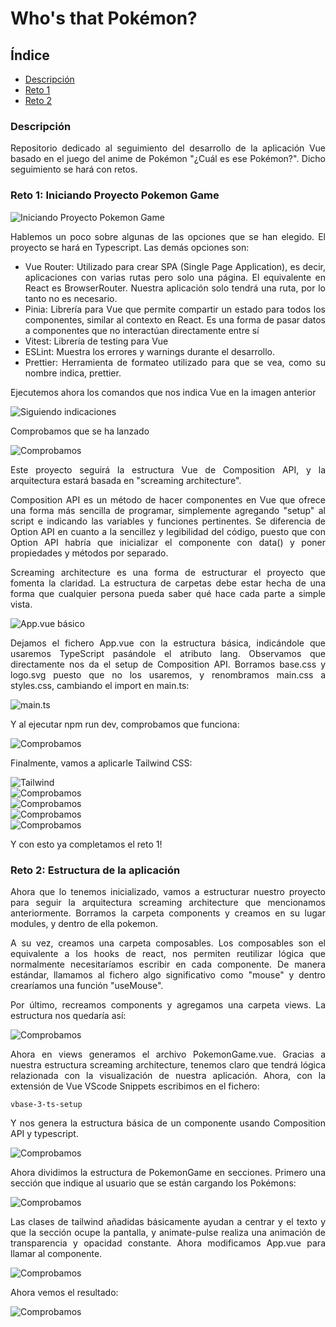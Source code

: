 <div align='justify'>

# Who's that Pokémon?

## Índice
- [Descripción](#index01)
- [Reto 1](#index02)
- [Reto 2](#index03)

### Descripción <a name="index01"></a>

Repositorio dedicado al seguimiento del desarrollo de la aplicación Vue basado en el juego del anime de Pokémon "¿Cuál es ese Pokémon?". Dicho seguimiento se hará con retos.

### Reto 1: Iniciando Proyecto Pokemon Game <a name="index02"></a>

<img src="img/reto1/img01.png" alt="Iniciando Proyecto Pokemon Game" style="display: block; margin: 0 auto"/>

Hablemos un poco sobre algunas de las opciones que se han elegido. El proyecto se hará en Typescript. Las demás opciones son:

- Vue Router: Utilizado para crear SPA (Single Page Application), es decir, aplicaciones con varias rutas pero solo una página. El equivalente en React es BrowserRouter. Nuestra aplicación solo tendrá una ruta, por lo tanto no es necesario.
- Pinia: Librería para Vue que permite compartir un estado para todos los componentes, similar al contexto en React. Es una forma de pasar datos a componentes que no interactúan directamente entre sí
- Vitest: Librería de testing para Vue
- ESLint: Muestra los errores y warnings durante el desarrollo.
- Prettier: Herramienta de formateo utilizado para que se vea, como su nombre indica, prettier.

Ejecutemos ahora los comandos que nos indica Vue en la imagen anterior

<img src="img/reto1/img02.png" alt="Siguiendo indicaciones" style="display: block; margin: 0 auto"/>

Comprobamos que se ha lanzado

<img src="img/reto1/img03.png" alt="Comprobamos" style="display: block; margin: 0 auto"/>

Este proyecto seguirá la estructura Vue de Composition API, y la arquitectura estará basada en "screaming architecture".

Composition API es un método de hacer componentes en Vue que ofrece una forma más sencilla de programar, simplemente agregando "setup" al script e indicando las variables y funciones pertinentes. Se diferencia de Option API en cuanto a la sencillez y legibilidad del código, puesto que con Option API habría que inicializar el componente con data() y poner propiedades y métodos por separado.

Screaming architecture es una forma de estructurar el proyecto que fomenta la claridad. La estructura de carpetas debe estar hecha de una forma que cualquier persona pueda saber qué hace cada parte a simple vista.

<img src="img/reto1/img04.png" alt="App.vue básico" style="display: block; margin: 0 auto"/>

Dejamos el fichero App.vue con la estructura básica, indicándole que usaremos TypeScript pasándole el atributo lang. Observamos que directamente nos da el setup de Composition API. Borramos base.css y logo.svg puesto que no los usaremos, y renombramos main.css a styles.css, cambiando el import en main.ts:

<img src="img/reto1/img05.png" alt="main.ts" style="display: block; margin: 0 auto"/>

Y al ejecutar npm run dev, comprobamos que funciona:

<img src="img/reto1/img06.png" alt="Comprobamos" style="display: block; margin: 0 auto"/>

Finalmente, vamos a aplicarle Tailwind CSS:

<img src="img/reto1/img07.png" alt="Tailwind" style="display: block; margin: 0 auto"/>

<img src="img/reto1/img08.png" alt="Comprobamos" style="display: block; margin: 0 auto"/>

<img src="img/reto1/img09.png" alt="Comprobamos" style="display: block; margin: 0 auto"/>

<img src="img/reto1/img10.png" alt="Comprobamos" style="display: block; margin: 0 auto"/>

<img src="img/reto1/img11.png" alt="Comprobamos" style="display: block; margin: 0 auto"/>

Y con esto ya completamos el reto 1!

### Reto 2: Estructura de la aplicación <a name="index03"></a>

Ahora que lo tenemos inicializado, vamos a estructurar nuestro proyecto para seguir la arquitectura screaming architecture que mencionamos anteriormente. Borramos la carpeta components y creamos en su lugar modules, y dentro de ella pokemon.

A su vez, creamos una carpeta composables. Los composables son el equivalente a los hooks de react, nos permiten reutilizar lógica que normalmente necesitaríamos escribir en cada componente. De manera estándar, llamamos al fichero algo significativo como "mouse" y dentro crearíamos una función "useMouse".

Por último, recreamos components y agregamos una carpeta views. La estructura nos quedaría así:

<img src="img/reto2/img01.png" alt="Comprobamos" style="display: block; margin: 0 auto"/>

Ahora en views generamos el archivo PokemonGame.vue. Gracias a nuestra estructura screaming architecture, tenemos claro que tendrá lógica relazionada con la visualización de nuestra aplicación. Ahora, con la extensión de Vue VScode Snippets escribimos en el fichero:

```vue
vbase-3-ts-setup
```

Y nos genera la estructura básica de un componente usando Composition API y typescript.

<img src="img/reto2/img02.png" alt="Comprobamos" style="display: block; margin: 0 auto"/>

Ahora dividimos la estructura de PokemonGame en secciones. Primero una sección que indique al usuario que se están cargando los Pokémons:

<img src="img/reto2/img03.png" alt="Comprobamos" style="display: block; margin: 0 auto"/>

Las clases de tailwind añadidas básicamente ayudan a centrar y el texto y que la sección ocupe la pantalla, y animate-pulse realiza una animación de transparencia y opacidad constante. Ahora modificamos App.vue para llamar al componente.

<img src="img/reto2/img04.png" alt="Comprobamos" style="display: block; margin: 0 auto"/>

Ahora vemos el resultado:

<img src="img/reto2/img05.png" alt="Comprobamos" style="display: block; margin: 0 auto"/>


</div>